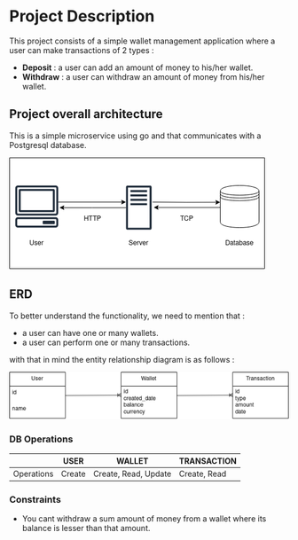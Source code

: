 # Project Description
This project consists of a simple wallet management application where a user can make transactions of 2 types :
- **Deposit** : a user can add an amount of money to his/her wallet.
- **Withdraw** : a user can withdraw an amount of money from his/her wallet. 

## Project overall architecture 
This is a simple microservice using go and that communicates with a Postgresql database.

![architecture](./docs/imgs/architecture.png)

## ERD
To better understand the functionality, we need to mention that : 
- a user can have one or many wallets.
- a user can perform one or many transactions.

with that in mind the entity relationship diagram is as follows :

![db](./docs/imgs/DBImg.png)

### DB Operations 

| | USER | WALLET | TRANSACTION |
|-|------|--------|-------------|
|Operations | Create| Create, Read, Update| Create, Read |

### Constraints 
* You cant withdraw a sum amount of money from a wallet where its balance is lesser than that amount.